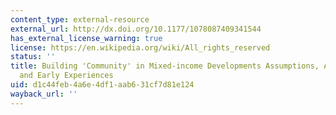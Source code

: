 ```yaml
---
content_type: external-resource
external_url: http://dx.doi.org/10.1177/1078087409341544
has_external_license_warning: true
license: https://en.wikipedia.org/wiki/All_rights_reserved
status: ''
title: Building 'Community' in Mixed-income Developments Assumptions, Approaches,
  and Early Experiences
uid: d1c44feb-4a6e-4df1-aab6-31cf7d81e124
wayback_url: ''
---
```

